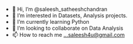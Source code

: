 - 👋 Hi, I’m @saleesh_satheeshchandran
- 👀 I’m interested in Datasets, Analysis projects.
- 🌱 I’m currently learning Python
- 💞️ I’m looking to collaborate on Data Analysis
- 📫 How to reach me ...saleesh4u@gmail.com

<!---
saleesh4u/saleesh4u is a ✨ special ✨ repository because its `README.md` (this file) appears on your GitHub profile.
You can click the Preview link to take a look at your changes.
--->
